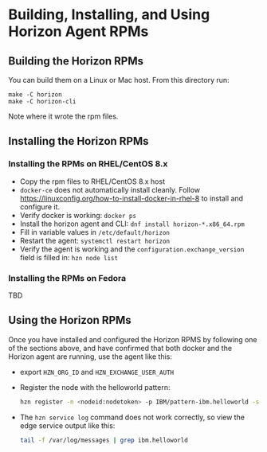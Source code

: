 # Building, Installing, and Using Horizon Agent RPMs

## Building the Horizon RPMs

You can build them on a Linux or Mac host. From this directory run:

```bashr
make -C horizon
make -C horizon-cli
```

Note where it wrote the rpm files.

## Installing the Horizon RPMs

### Installing the RPMs on RHEL/CentOS 8.x

- Copy the rpm files to RHEL/CentOS 8.x host
- `docker-ce` does not automatically install cleanly. Follow https://linuxconfig.org/how-to-install-docker-in-rhel-8 to install and configure it.
- Verify docker is working: `docker ps`
- Install the horizon agent and CLI: `dnf install horizon-*.x86_64.rpm`
- Fill in variable values in `/etc/default/horizon`
- Restart the agent: `systemctl restart horizon`
- Verify the agent is working and the `configuration.exchange_version` field is filled in: `hzn node list`

### Installing the RPMs on Fedora

TBD

## Using the Horizon RPMs

Once you have installed and configured the Horizon RPMS by following one of the sections above, and have confirmed that both docker and the Horizon agent are running, use the agent like this:

- export `HZN_ORG_ID` and `HZN_EXCHANGE_USER_AUTH`
- Register the node with the helloworld pattern:

  ```bash
  hzn register -n <nodeid:nodetoken> -p IBM/pattern-ibm.helloworld -s ibm.helloworld --serviceorg IBM
  ```

- The `hzn service log` command does not work correctly, so view the edge service output like this:

  ```bash
  tail -f /var/log/messages | grep ibm.helloworld
  ```
